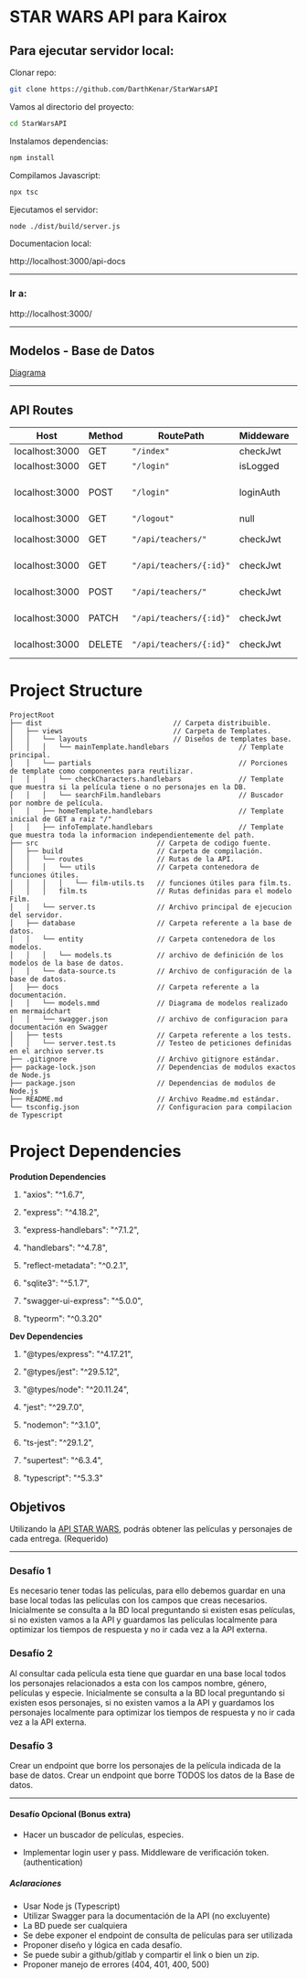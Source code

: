 # STAR WARS API para Kairox

## Para ejecutar servidor local:

Clonar repo:

```Bash
git clone https://github.com/DarthKenar/StarWarsAPI
```

Vamos al directorio del proyecto:

```Bash
cd StarWarsAPI
```

Instalamos dependencias:

```Bash
npm install
```

Compilamos Javascript:

```Bash
npx tsc
```

Ejecutamos el servidor:

```Bash
node ./dist/build/server.js
```

Documentacion local:

http://localhost:3000/api-docs

---

### Ir a:

http://localhost:3000/

---

## Modelos - Base de Datos

[Diagrama](./src/doc/models.mmd)

---

## API Routes

| Host | Method | RoutePath | Middeware | Action |
|--|--|--|--|--|
| localhost:3000 | GET  |`"/index"`  | checkJwt | Index View  |
| localhost:3000 | GET  |`"/login"`  | isLogged | Login View |
| localhost:3000 | POST  |`"/login"`  | loginAuth  | redirected to IndexPage  |
| localhost:3000 | GET  |`"/logout"`  | null | null |
| localhost:3000 | GET  |`"/api/teachers/"`  | checkJwt | Get AllTeachers |
| localhost:3000 | GET  |`"/api/teachers/{:id}"`  | checkJwt | Get OneTeacher 
| localhost:3000 | POST  |`"/api/teachers/"`  | checkJwt | Create Teacher 
| localhost:3000 | PATCH  |`"/api/teachers/{:id}"`  | checkJwt | Update Teacher 
| localhost:3000 | DELETE  |`"/api/teachers/{:id}"`  | checkJwt | Destroy Teacher 

# Project Structure

```
ProjectRoot
├── dist              				    // Carpeta distribuible.
│   ├── views       				    // Carpeta de Templates.
│   │   └── layouts  				    // Diseños de templates base.
│   │   │   └── mainTemplate.handlebars   				// Template principal.
│   │   └── partials  				                    // Porciones de template como componentes para reutilizar.
│   │   │   └── checkCharacters.handlebars  			// Template que muestra si la película tiene o no personajes en la DB.
│   │   │   └── searchFilm.handlebars  				    // Buscador por nombre de película.
│   │   ├── homeTemplate.handlebars       				// Template inicial de GET a raiz "/"
│   │   ├── infoTemplate.handlebars       				// Template que muestra toda la informacion independientemente del path.
├── src              				// Carpeta de codigo fuente.
│   ├── build       				// Carpeta de compilación.
│   │   └── routes  	 			// Rutas de la API.
│   │   │   └── utils	            // Carpeta contenedora de funciones útiles.
│   │   │   │   └── film-utils.ts	// funciones útiles para film.ts.
│   │   │   film.ts     	        // Rutas definidas para el modelo Film.
│   │   └── server.ts  				// Archivo principal de ejecucion del servidor.
│   ├── database  				    // Carpeta referente a la base de datos.
│   │   └── entity  	 			// Carpeta contenedora de los modelos.
│   │   │   └── models.ts	        // archivo de definición de los modelos de la base de datos.
│   │   └── data-source.ts  		// Archivo de configuración de la base de datos.
│   ├── docs  				        // Carpeta referente a la documentación.
│   │   └── models.mmd     		    // Diagrama de modelos realizado en mermaidchart
│   │   └── swagger.json     		// archivo de configuracion para documentación en Swagger
│   ├── tests  				        // Carpeta referente a los tests.
│   │   └── server.test.ts     		// Testeo de peticiones definidas en el archivo server.ts
├── .gitignore       				// Archivo gitignore estándar.
├── package-lock.json     		    // Dependencias de modulos exactos de Node.js
├── package.json     				// Dependencias de modulos de Node.js
├── README.md                       // Archivo Readme.md estándar.
└── tsconfig.json    				// Configuracion para compilacion de Typescript
```

# Project Dependencies 

**Prodution Dependencies** 

1. "axios": "^1.6.7",

2. "express": "^4.18.2",

3. "express-handlebars": "^7.1.2",

4. "handlebars": "^4.7.8",

5. "reflect-metadata": "^0.2.1",

6. "sqlite3": "^5.1.7",

7. "swagger-ui-express": "^5.0.0",

8. "typeorm": "^0.3.20"

**Dev Dependencies** 

1. "@types/express": "^4.17.21",

2. "@types/jest": "^29.5.12",

3. "@types/node": "^20.11.24",

4. "jest": "^29.7.0",

5. "nodemon": "^3.1.0",

6. "ts-jest": "^29.1.2",

7. "supertest": "^6.3.4",

8. "typescript": "^5.3.3"

## Objetivos

Utilizando la [API STAR WARS](https://swapi.dev/documentation), podrás obtener las películas y personajes de cada entrega.
(Requerido)

---

### Desafío 1

Es necesario tener todas las películas, para ello debemos guardar en una base local todas las películas con los campos que creas necesarios. Inicialmente se consulta a la BD local preguntando si existen esas películas, si no existen vamos a la API y guardamos las películas localmente para optimizar los tiempos de respuesta y no ir cada vez a la API externa.

### Desafío 2

Al consultar cada película esta tiene que guardar en una base local todos los personajes relacionados a esta con los campos nombre, género, películas y especie. Inicialmente se consulta a la BD local preguntando si existen esos personajes, si no existen vamos a la API y guardamos los personajes localmente para optimizar los tiempos de respuesta y no ir cada vez a la API externa.

### Desafío 3

Crear un endpoint que borre los personajes de la película indicada de la base de datos. Crear un endpoint que borre TODOS los datos de la Base de datos.

---

#### Desafío Opcional (Bonus extra)

- Hacer un buscador de películas, especies.

- Implementar login user y pass. Middleware de verificación token. (authentication)

##### Aclaraciones

- Usar Node js (Typescript)
- Utilizar Swagger para la documentación de la API (no excluyente)
- La BD puede ser cualquiera
- Se debe exponer el endpoint de consulta de películas para ser utilizada
- Proponer diseño y lógica en cada desafío.
- Se puede subir a github/gitlab y compartir el link o bien un zip.
- Proponer manejo de errores (404, 401, 400, 500)
